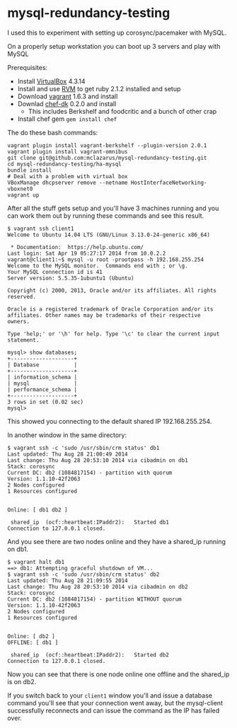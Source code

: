 mysql-redundancy-testing
========================

I used this to experiment with setting up corosync/pacemaker with MySQL.

On a properly setup workstation you can boot up 3 servers and play with MySQL

Prerequisites:

- Install [VirtualBox](https://www.virtualbox.org) 4.3.14
- Install and use [RVM](http://rvm.io) to get ruby 2.1.2 installed and setup
- Download [vagrant](http://www.vagrantup.com/downloads.html) 1.6.3 and install
- Downlad [chef-dk](http://downloads.getchef.com/chef-dk/) 0.2.0 and install
  - This includes Berkshelf and foodcritic and a bunch of other crap
- Install chef gem `gem install chef`

The do these bash commands:

    vagrant plugin install vagrant-berkshelf --plugin-version 2.0.1
    vagrant plugin install vagrant-omnibus
    git clone git@github.com:mclazarus/mysql-redundancy-testing.git
    cd mysql-redundancy-testing/ha-mysql
    bundle install
    # Deal with a problem with virtual box
    VBoxManage dhcpserver remove --netname HostInterfaceNetworking-vboxnet0
    vagrant up
    
    
After all the stuff gets setup and you'll have 3 machines running and you can work them out by running these commands and see this result.

    $ vagrant ssh client1
    Welcome to Ubuntu 14.04 LTS (GNU/Linux 3.13.0-24-generic x86_64)

     * Documentation:  https://help.ubuntu.com/
    Last login: Sat Apr 19 05:27:17 2014 from 10.0.2.2
    vagrant@client1:~$ mysql -u root -prootpass -h 192.168.255.254
    Welcome to the MySQL monitor.  Commands end with ; or \g.
    Your MySQL connection id is 41
    Server version: 5.5.35-1ubuntu1 (Ubuntu)

    Copyright (c) 2000, 2013, Oracle and/or its affiliates. All rights reserved.

    Oracle is a registered trademark of Oracle Corporation and/or its
    affiliates. Other names may be trademarks of their respective
    owners.

    Type 'help;' or '\h' for help. Type '\c' to clear the current input statement.

    mysql> show databases;
    +--------------------+
    | Database           |
    +--------------------+
    | information_schema |
    | mysql              |
    | performance_schema |
    +--------------------+
    3 rows in set (0.02 sec)
    mysql>


This showed you connecting to the default shared IP 192.168.255.254.

In another window in the same directory:

    $ vagrant ssh -c 'sudo /usr/sbin/crm status' db1
    Last updated: Thu Aug 28 21:00:49 2014
    Last change: Thu Aug 28 20:53:10 2014 via cibadmin on db1
    Stack: corosync
    Current DC: db2 (1084817154) - partition with quorum
    Version: 1.1.10-42f2063
    2 Nodes configured
    1 Resources configured


    Online: [ db1 db2 ]

     shared_ip	(ocf::heartbeat:IPaddr2):	Started db1
    Connection to 127.0.0.1 closed.


And you see there are two nodes online and they have a shared_ip running on db1.


    $ vagrant halt db1
    ==> db1: Attempting graceful shutdown of VM...
    $ vagrant ssh -c 'sudo /usr/sbin/crm status' db2
    Last updated: Thu Aug 28 21:09:55 2014
    Last change: Thu Aug 28 20:53:10 2014 via cibadmin on db2
    Stack: corosync
    Current DC: db2 (1084817154) - partition WITHOUT quorum
    Version: 1.1.10-42f2063
    2 Nodes configured
    1 Resources configured


    Online: [ db2 ]
    OFFLINE: [ db1 ]

     shared_ip	(ocf::heartbeat:IPaddr2):	Started db2
    Connection to 127.0.0.1 closed.

Now you can see that there is one node online one offline and the shared_ip is on db2.

If you switch back to your `client1` window you'll and issue a database command you'll see that your connection went away, but the mysql-client successfully reconnects and can issue the command as the IP has failed over.

